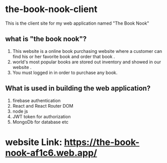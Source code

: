 # the-book-nook-client
This is the client site for my web application named "The Book Nook"
## what is "the book nook"?
1. This website is a online book purchasing website where a customer can find his or her favorite book and order that book .
2. world's most popular books are stored out inventory and showed in our website .
3. You must logged in in order to purchase any book.
## What is used in building the web application?
1. firebase authentication
2. React and React Router DOM
3. node js
4. JWT token for authorization
5. MongoDb for database etc
# website Link: https://the-book-nook-af1c6.web.app/